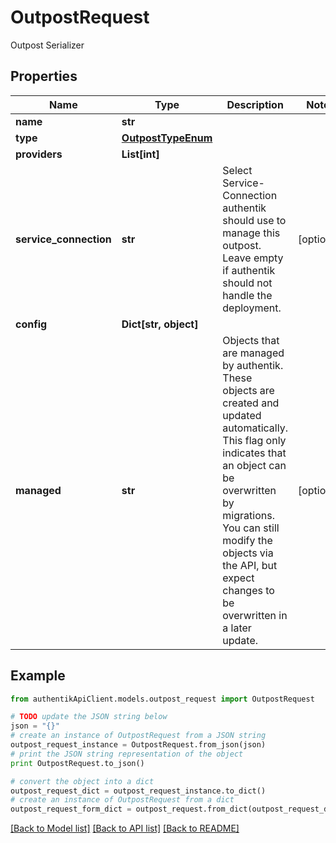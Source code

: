 # OutpostRequest

Outpost Serializer

## Properties
Name | Type | Description | Notes
------------ | ------------- | ------------- | -------------
**name** | **str** |  | 
**type** | [**OutpostTypeEnum**](OutpostTypeEnum.md) |  | 
**providers** | **List[int]** |  | 
**service_connection** | **str** | Select Service-Connection authentik should use to manage this outpost. Leave empty if authentik should not handle the deployment. | [optional] 
**config** | **Dict[str, object]** |  | 
**managed** | **str** | Objects that are managed by authentik. These objects are created and updated automatically. This flag only indicates that an object can be overwritten by migrations. You can still modify the objects via the API, but expect changes to be overwritten in a later update. | [optional] 

## Example

```python
from authentikApiClient.models.outpost_request import OutpostRequest

# TODO update the JSON string below
json = "{}"
# create an instance of OutpostRequest from a JSON string
outpost_request_instance = OutpostRequest.from_json(json)
# print the JSON string representation of the object
print OutpostRequest.to_json()

# convert the object into a dict
outpost_request_dict = outpost_request_instance.to_dict()
# create an instance of OutpostRequest from a dict
outpost_request_form_dict = outpost_request.from_dict(outpost_request_dict)
```
[[Back to Model list]](../README.md#documentation-for-models) [[Back to API list]](../README.md#documentation-for-api-endpoints) [[Back to README]](../README.md)



